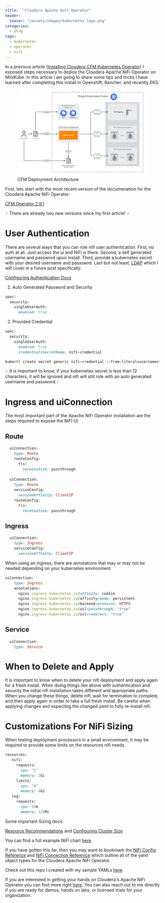 ```yaml
---
title:  "Cloudera Apache NiFi Operator"
header:
  teaser: "/assets/images/kubernetes-logo.png"
categories: 
  - blog
tags:
  - kubernetes 
  - operator
  - nifi
---
```


In a previous article ([Installing Cloudera CFM Kubernetes Operator](https://cldr-steven-matison.github.io/blog/Install-CFM-Operator/)) I exposed steps necessary to deploy the Cloudera Apache NiFi Operator on MiniKube.  In this article I am going to share some tips and tricks I have learned after completing this install in Openshift, Rancher, and recently EKS.

<figure>
  <img src="/assets/images/cfm-op-deployment-architecture.jpg">
  <figcaption>CFM Deployment Architecture</figcaption>
</figure>


First, lets start with the most recent version of the documenation for the Cloudera Apache NiFi Operator:

[CFM Operator 2.9.1](https://docs.cloudera.com/cfm-operator/2.9.1/index.html)

💡 There are already two new versions since my first article! 💡



# User Authentication

There are several ways that you can role nifi user authentication.  First, no auth at all.  Just access the ui and NiFi is there.  Second, a self generated username and password upon install. Third, provide a kubernetes secret with your desired username and passowrd.  Last but not least, [LDAP](https://docs.cloudera.com/cfm-operator/2.9.1/configure-nifi-cr/topics/cfm-op-config-nifi-ic-ldap.html) which I will cover in a future post specifically.



[Configuring Authentication Docs](https://docs.cloudera.com/cfm-operator/2.9.1/configure-nifi-cr/topics/cfm-op-configure-nifi-auth.html)


1. Auto Generated Password and Security

```ruby
spec:
  security:
    singleUserAuth:
      enabled: true
```

2. Provided Credential

```ruby
spec:
  security:
    singleUserAuth:
      enabled: true
      credentialsSecretName: nifi-credential

```

```ruby
kubectl create secret generic nifi-credential --from-literal=username="username" --from-literal=password="123456789101112"
```

💡 It is important to know, if your kubernetes secret is less than 12 characters, it will be ignored and nifi will still role with an auto generated username and password.💡 

# Ingress and uiConnection 

The most important part of the Apache NiFi Operator installation are the steps required to expose the NiFI UI.   

## Route

```ruby
  uiConnection:
    type: Route
    routeConfig:
      tls:
        termination: passthrough

  uiConnection:
    type: Route
    serviceConfig:
      sessionAffinity: ClientIP
    routeConfig:
      tls:
        termination: passthrough
```

## Ingress

```ruby
  uiConnection:
    type: Ingress
    serviceConfig:
      sessionAffinity: ClientIP
```

When using an ingress, there are annotations that may or may not be needed depending on your kubernetes environment

```ruby
uiConnection:
    type: Ingress
    annotations:
      nginx.ingress.kubernetes.io/affinity: cookie
      nginx.ingress.kubernetes.io/affinity-mode: persistent
      nginx.ingress.kubernetes.io/backend-protocol: HTTPS
      nginx.ingress.kubernetes.io/ssl-passthrough: "true"
      nginx.ingress.kubernetes.io/ssl-redirect: "true"
```

##  Service

```ruby
  uiConnection:
    type: Service
```


# When to Delete and Apply

It is important to know when to delete your nifi deployment and apply again for a fresh install.  When doing things like above with authentication and security the initial nifi installation takes different and appropriate paths.   When you change these things, delete nifi, wait for termination to complete, and then apply again in order to take a full fresh install.   Be careful when applying changes and expecting the changed yaml to fully re-install nifi.

# Customizations For NiFi Sizing

When testing deployment processors in a small environment, it may be required to provide some limits on the resources nifi needs.  

 ```ruby
resources:
    nifi:
      requests:
        cpu: "1"
        memory: 2Gi
      limits:
        cpu: "4"
        memory: 4Gi
    log:
      requests:
        cpu: 50m
        memory: 128Mi
```

Some important Sizing docs:

[Resource Recommendations](https://docs.cloudera.com/cfm-operator/2.9.1/configure-nifi-cr/topics/cfm-op-configure-nifi-cr-resource.html) and [Configuring Cluster Size](https://docs.cloudera.com/cfm-operator/2.9.1/configure-nifi-cr/topics/cfm-op-configure-nifi-cr-cluster.html)

You can find a full example NiFI chart [here](https://docs.cloudera.com/cfm-operator/2.9.1/configure-nifi-cr/topics/cfm-op-resource-example.html).


If you have gotten this far, then you may want to bookmark the [NiFi Config Reference](https://docs.cloudera.com/cfm-operator/2.9.1/nifi-config-reference/topics/cfm-op-nifi-config-reference.html) and [NiFi Connection Reference](https://docs.cloudera.com/cfm-operator/2.9.1/connection-reference/topics/cfm-op-nifi-connection-reference.html) which outline all of the yaml object types for the Cloudera Apache NiFi Operator.


Check out this repo I created with my sample YAMLs [here](https://github.com/cldr-steven-matison/ClouderaOperatorYAML).


If you are interested in getting your hands on Cloudera's Apache NiFi Operator you can find more right [here](https://www.cloudera.com/products/dataflow.html).  You can also reach out to me directly if you are ready for demos, hands on labs, or licensed trials for your organization.


